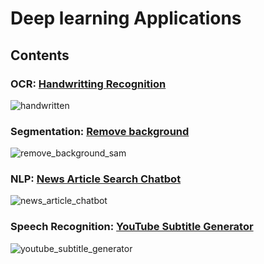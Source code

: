 # Deep learning Applications

## Contents
### OCR: [Handwritting Recognition](ocr/)
![handwritten](https://user-images.githubusercontent.com/17582508/232518948-d67882c6-1bf1-4110-a9b4-6d6fd699a270.gif)

### Segmentation: [Remove background](segmentation/)
![remove_background_sam](https://github.com/MrSyee/dl_apps/assets/17582508/b6447983-7797-4b9d-bc8c-e219600435cb)

### NLP: [News Article Search Chatbot](nlp/)
![news_article_chatbot](https://github.com/MrSyee/dl_apps/assets/17582508/11993e84-f296-4759-b709-913bc601b640)

### Speech Recognition: [YouTube Subtitle Generator](speech_recognition)
![youtube_subtitle_generator](https://github.com/MrSyee/dl_apps/assets/17582508/4e628115-e7eb-496a-96c7-4d54c0562084)
